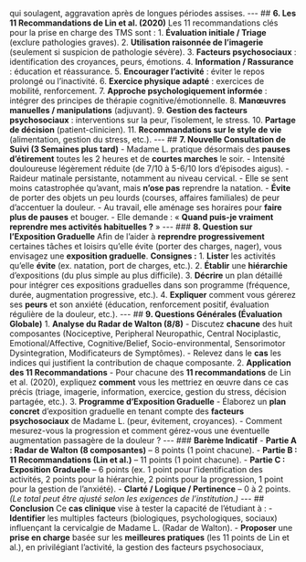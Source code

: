qui soulagent, aggravation après de longues périodes assises. --- ## **6. Les 11 Recommandations de Lin et al. (2020)** Les 11 recommandations clés pour la prise en charge des TMS sont : 1. **Évaluation initiale / Triage** (exclure pathologies graves). 2. **Utilisation raisonnée de l’imagerie** (seulement si suspicion de pathologie sévère). 3. **Facteurs psychosociaux** : identification des croyances, peurs, émotions. 4. **Information / Rassurance** : éducation et réassurance. 5. **Encourager l’activité** : éviter le repos prolongé ou l’inactivité. 6. **Exercice physique adapté** : exercices de mobilité, renforcement. 7. **Approche psychologiquement informée** : intégrer des principes de thérapie cognitive/émotionnelle. 8. **Manœuvres manuelles / manipulations** (adjuvant). 9. **Gestion des facteurs psychosociaux** : interventions sur la peur, l’isolement, le stress. 10. **Partage de décision** (patient-clinicien). 11. **Recommandations sur le style de vie** (alimentation, gestion du stress, etc.). --- ## **7. Nouvelle Consultation de Suivi (3 Semaines plus tard)** - Madame L. pratique désormais des **pauses d’étirement** toutes les 2 heures et de **courtes marches** le soir. - Intensité douloureuse légèrement réduite (de 7/10 à 5-6/10 lors d’épisodes aigus). - Raideur matinale persistante, notamment au niveau cervical. - Elle se sent moins catastrophée qu’avant, mais **n’ose pas** reprendre la natation. - **Évite** de porter des objets un peu lourds (courses, affaires familiales) de peur d’accentuer la douleur. - Au travail, elle aménage ses horaires pour **faire plus de pauses** et bouger. - Elle demande : « **Quand puis-je vraiment reprendre mes activités habituelles ?** » --- ### **8. Question sur l’Exposition Graduelle** Afin de l’aider à **reprendre progressivement** certaines tâches et loisirs qu’elle évite (porter des charges, nager), vous envisagez une **exposition graduelle**. **Consignes :** 1. **Lister** les activités qu’elle **évite** (ex. natation, port de charges, etc.). 2. **Établir** une **hiérarchie** d’expositions (du plus simple au plus difficile). 3. **Décrire** un plan détaillé pour intégrer ces expositions graduelles dans son programme (fréquence, durée, augmentation progressive, etc.). 4. **Expliquer** comment vous gérerez ses **peurs** et son anxiété (éducation, renforcement positif, évaluation régulière de la douleur, etc.). --- ## **9. Questions Générales (Évaluation Globale)** 1. **Analyse du Radar de Walton (8/8)** - Discutez **chacune** des huit composantes (Nociceptive, Peripheral Neuropathic, Central Nociplastic, Emotional/Affective, Cognitive/Belief, Socio-environmental, Sensorimotor Dysintegration, Modificateurs de Symptômes). - Relevez dans le **cas** les indices qui justifient la contribution de chaque composante. 2. **Application des 11 Recommandations** - Pour chacune des **11 recommandations** de Lin et al. (2020), expliquez **comment** vous les mettriez en œuvre dans ce cas précis (triage, imagerie, information, exercice, gestion du stress, décision partagée, etc.). 3. **Programme d’Exposition Graduelle** - Élaborez un **plan concret** d’exposition graduelle en tenant compte des **facteurs psychosociaux** de Madame L. (peur, évitement, croyances). - Comment mesurez-vous la progression et comment gérez-vous une éventuelle augmentation passagère de la douleur ? --- ### **Barème Indicatif** - **Partie A : Radar de Walton (8 composantes)** – 8 points (1 point chacune). - **Partie B : 11 Recommandations (Lin et al.)** – 11 points (1 point chacune). - **Partie C : Exposition Graduelle** – 6 points (ex. 1 point pour l’identification des activités, 2 points pour la hiérarchie, 2 points pour la progression, 1 point pour la gestion de l’anxiété). - **Clarté / Logique / Pertinence** – 0 à 2 points. *(Le total peut être ajusté selon les exigences de l’institution.)* --- ## **Conclusion** Ce **cas clinique** vise à tester la capacité de l’étudiant à : - **Identifier** les multiples facteurs (biologiques, psychologiques, sociaux) influençant la cervicalgie de Madame L. (Radar de Walton). - **Proposer** une **prise en charge** basée sur les **meilleures pratiques** (les 11 points de Lin et al.), en privilégiant l’activité, la gestion des facteurs psychosociaux,